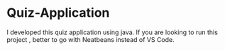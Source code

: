 # Quiz-Application
I developed this quiz application using java. If you are looking to run this project , better to go with Neatbeans instead of VS Code.

